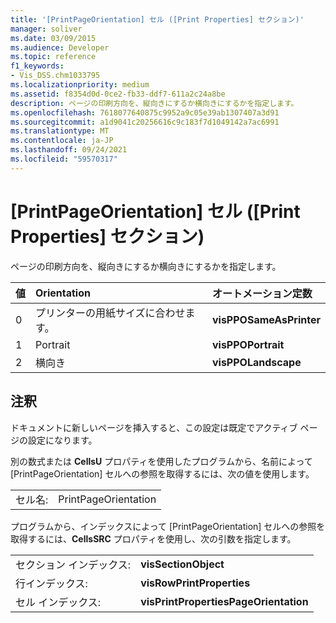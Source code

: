 ```yaml
---
title: '[PrintPageOrientation] セル ([Print Properties] セクション)'
manager: soliver
ms.date: 03/09/2015
ms.audience: Developer
ms.topic: reference
f1_keywords:
- Vis_DSS.chm1033795
ms.localizationpriority: medium
ms.assetid: f8354d0d-0ce2-fb33-ddf7-611a2c24a8be
description: ページの印刷方向を、縦向きにするか横向きにするかを指定します。
ms.openlocfilehash: 7618077640875c9952a9c05e39ab1307407a3d91
ms.sourcegitcommit: a1d9041c20256616c9c183f7d1049142a7ac6991
ms.translationtype: MT
ms.contentlocale: ja-JP
ms.lasthandoff: 09/24/2021
ms.locfileid: "59570317"
---
```

# <a name="printpageorientation-cell-print-properties-section"></a>[PrintPageOrientation] セル ([Print Properties] セクション)

ページの印刷方向を、縦向きにするか横向きにするかを指定します。
  
|**値**|**Orientation**|**オートメーション定数**|
|:-----|:-----|:-----|
| 0  <br/> | プリンターの用紙サイズに合わせます。  <br/> |**visPPOSameAsPrinter** <br/> |
| 1  <br/> | Portrait  <br/> |**visPPOPortrait** <br/> |
|2  <br/> |横向き  <br/> |**visPPOLandscape** <br/> |
   
## <a name="remarks"></a>注釈

ドキュメントに新しいページを挿入すると、この設定は既定でアクティブ ページの設定になります。
  
別の数式または **CellsU** プロパティを使用したプログラムから、名前によって [PrintPageOrientation] セルへの参照を取得するには、次の値を使用します。 
  
|||
|:-----|:-----|
| セル名:  <br/> | PrintPageOrientation  <br/> |
   
プログラムから、インデックスによって [PrintPageOrientation] セルへの参照を取得するには、**CellsSRC** プロパティを使用し、次の引数を指定します。 
  
|||
|:-----|:-----|
| セクション インデックス:  <br/> |**visSectionObject** <br/> |
| 行インデックス:  <br/> |**visRowPrintProperties** <br/> |
| セル インデックス:  <br/> |**visPrintPropertiesPageOrientation** <br/> |
   

